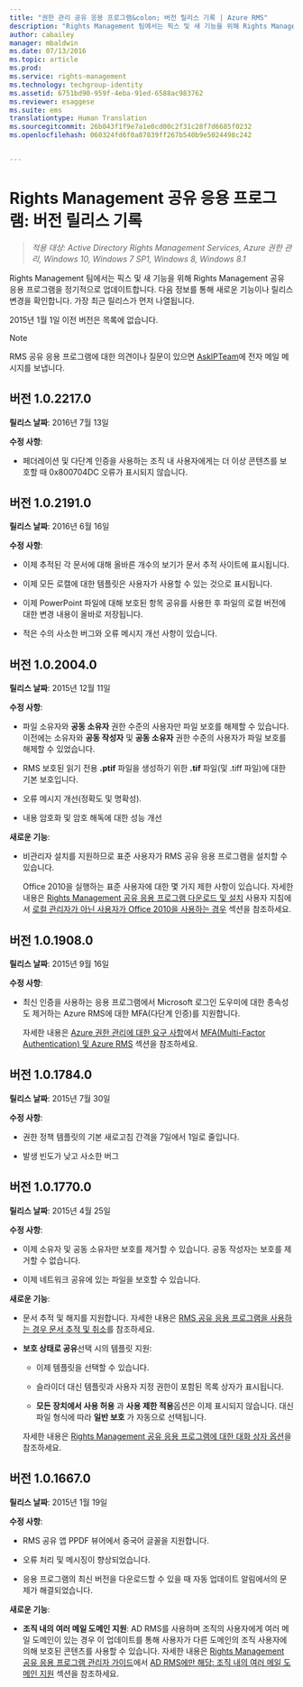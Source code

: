 ```yaml
---
title: "권한 관리 공유 응용 프로그램&colon; 버전 릴리스 기록 | Azure RMS"
description: "Rights Management 팀에서는 픽스 및 새 기능을 위해 Rights Management 공유 응용 프로그램을 정기적으로 업데이트합니다. 다음 정보를 통해 새로운 기능이나 릴리스 변경을 확인합니다. 가장 최근 릴리스가 먼저 나열됩니다."
author: cabailey
manager: mbaldwin
ms.date: 07/13/2016
ms.topic: article
ms.prod: 
ms.service: rights-management
ms.technology: techgroup-identity
ms.assetid: 6751bd90-959f-4eba-91ed-6588ac983762
ms.reviewer: esaggese
ms.suite: ems
translationtype: Human Translation
ms.sourcegitcommit: 26b043f1f9e7a1e0cd00c2f31c28f7d6685f0232
ms.openlocfilehash: 060324fd6f0a87839ff267b540b9e5024498c242


---
```


# Rights Management 공유 응용 프로그램: 버전 릴리스 기록

>*적용 대상: Active Directory Rights Management Services, Azure 권한 관리, Windows 10, Windows 7 SP1, Windows 8, Windows 8.1*

Rights Management 팀에서는 픽스 및 새 기능을 위해 Rights Management 공유 응용 프로그램을 정기적으로 업데이트합니다. 다음 정보를 통해 새로운 기능이나 릴리스 변경을 확인합니다. 가장 최근 릴리스가 먼저 나열됩니다.

2015년 1월 1일 이전 버전은 목록에 없습니다.

> [!NOTE]
> RMS 공유 응용 프로그램에 대한 의견이나 질문이 있으면 [AskIPTeam](mailto:AskIPTeam@microsoft.com?subject=RMS%20sharing%20app:%20Feedback%20or%20question)에 전자 메일 메시지를 보냅니다.

## 버전 1.0.2217.0

**릴리스 날짜**: 2016년 7월 13일

**수정 사항**:

- 페더레이션 및 다단계 인증을 사용하는 조직 내 사용자에게는 더 이상 콘텐츠를 보호할 때 0x800704DC 오류가 표시되지 않습니다.



## 버전 1.0.2191.0
**릴리스 날짜**: 2016년 6월 16일

**수정 사항**:

- 이제 추적된 각 문서에 대해 올바른 개수의 보기가 문서 추적 사이트에 표시됩니다.

- 이제 모든 로캘에 대한 템플릿은 사용자가 사용할 수 있는 것으로 표시됩니다.

- 이제 PowerPoint 파일에 대해 보호된 항목 공유를 사용한 후 파일의 로컬 버전에 대한 변경 내용이 올바로 저장됩니다.

- 적은 수의 사소한 버그와 오류 메시지 개선 사항이 있습니다.


## 버전 1.0.2004.0
**릴리스 날짜**: 2015년 12월 11일

**수정 사항**:

-   파일 소유자와 **공동 소유자** 권한 수준의 사용자만 파일 보호를 해제할 수 있습니다. 이전에는 소유자와 **공동 작성자** 및 **공동 소유자** 권한 수준의 사용자가 파일 보호를 해제할 수 있었습니다.

-   RMS 보호된 읽기 전용 **.ptif** 파일을 생성하기 위한 **.tif** 파일(및 .tiff 파일)에 대한 기본 보호입니다.

-   오류 메시지 개선(정확도 및 명확성).

-   내용 암호화 및 암호 해독에 대한 성능 개선

**새로운 기능**:

-   비관리자 설치를 지원하므로 표준 사용자가 RMS 공유 응용 프로그램을 설치할 수 있습니다.

    Office 2010을 실행하는 표준 사용자에 대한 몇 가지 제한 사항이 있습니다. 자세한 내용은 [Rights Management 공유 응용 프로그램 다운로드 및 설치](install-sharing-app.md) 사용자 지침에서 [로컬 관리자가 아닌 사용자가 Office 2010을 사용하는 경우](install-sharing-app.md#if-you-are-not-a-local-administrator-and-use-office-2010) 섹션을 참조하세요.

## 버전 1.0.1908.0
**릴리스 날짜**: 2015년 9월 16일

**수정 사항**:

-   최신 인증을 사용하는 응용 프로그램에서 Microsoft 로그인 도우미에 대한 종속성도 제거하는 Azure RMS에 대한 MFA(다단계 인증)를 지원합니다.

    자세한 내용은 [Azure 권한 관리에 대한 요구 사항](../get-started/requirements-azure-rms.md)에서 [MFA(Multi-Factor Authentication) 및 Azure RMS](../get-started/requirements-azure-ad.md#multi-factor-authentication-mfa-and-azure-rms) 섹션을 참조하세요.

## 버전 1.0.1784.0
**릴리스 날짜**: 2015년 7월 30일

**수정 사항**:

-   권한 정책 템플릿의 기본 새로고침 간격을 7일에서 1일로 줄입니다.

-   발생 빈도가 낮고 사소한 버그

## 버전 1.0.1770.0
**릴리스 날짜**: 2015년 4월 25일

**수정 사항**:

-   이제 소유자 및 공동 소유자만 보호를 제거할 수 있습니다. 공동 작성자는 보호를 제거할 수 없습니다.

-   이제 네트워크 공유에 있는 파일을 보호할 수 있습니다.

**새로운 기능**:

-   문서 추적 및 해지를 지원합니다. 자세한 내용은 [RMS 공유 응용 프로그램을 사용하는 경우 문서 추적 및 취소](sharing-app-track-revoke.md)를 참조하세요.

-   **보호 상태로 공유**선택 시의 템플릿 지원:

    -   이제 템플릿을 선택할 수 있습니다.

    -   슬라이더 대신 템플릿과 사용자 지정 권한이 포함된 목록 상자가 표시됩니다.

    -   **모든 장치에서 사용 허용** 과 **사용 제한 적용**옵션은 이제 표시되지 않습니다. 대신 파일 형식에 따라 **일반 보호** 가 자동으로 선택됩니다.

    자세한 내용은 [Rights Management 공유 응용 프로그램에 대한 대화 상자 옵션](sharing-app-dialog-box.md)을 참조하세요.

## 버전 1.0.1667.0
**릴리스 날짜**: 2015년 1월 19일

**수정 사항**:

-   RMS 공유 앱 PPDF 뷰어에서 중국어 글꼴을 지원합니다.

-   오류 처리 및 메시징이 향상되었습니다.

-   응용 프로그램의 최신 버전을 다운로드할 수 있을 때 자동 업데이트 알림에서의 문제가 해결되었습니다.

**새로운 기능**:

-   **조직 내의 여러 메일 도메인 지원**: AD RMS를 사용하며 조직의 사용자에게 여러 메일 도메인이 있는 경우 이 업데이트를 통해 사용자가 다른 도메인의 조직 사용자에 의해 보호된 콘텐츠를 사용할 수 있습니다. 자세한 내용은 [Rights Management 공유 응용 프로그램 관리자 가이드](sharing-app-admin-guide.md)에서 [AD RMS에만 해당: 조직 내의 여러 메일 도메인 지원](sharing-app-admin-guide.md#ad-rms-only-support-for-multiple-email-domains-within-your-organization) 섹션을 참조하세요.




<!--HONumber=Aug16_HO4-->


